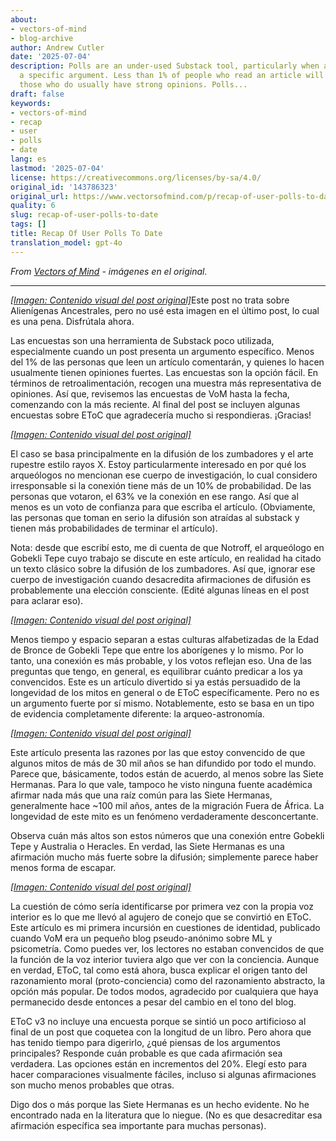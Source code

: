 ```yaml
---
about:
- vectors-of-mind
- blog-archive
author: Andrew Cutler
date: '2025-07-04'
description: Polls are an under-used Substack tool, particularly when a post makes
  a specific argument. Less than 1% of people who read an article will comment, and
  those who do usually have strong opinions. Polls...
draft: false
keywords:
- vectors-of-mind
- recap
- user
- polls
- date
lang: es
lastmod: '2025-07-04'
license: https://creativecommons.org/licenses/by-sa/4.0/
original_id: '143786323'
original_url: https://www.vectorsofmind.com/p/recap-of-user-polls-to-date
quality: 6
slug: recap-of-user-polls-to-date
tags: []
title: Recap Of User Polls To Date
translation_model: gpt-4o
---
```


*From [Vectors of Mind](https://www.vectorsofmind.com/p/recap-of-user-polls-to-date) - imágenes en el original.*

---

[*[Imagen: Contenido visual del post original]*](https://substackcdn.com/image/fetch/$s_!HulP!,f_auto,q_auto:good,fl_progressive:steep/https%3A%2F%2Fsubstack-post-media.s3.amazonaws.com%2Fpublic%2Fimages%2Fb831cc4f-276f-4863-8943-c05a95e2a34b_2464x1856.png)Este post no trata sobre Alienígenas Ancestrales, pero no usé esta imagen en el último post, lo cual es una pena. Disfrútala ahora.

Las encuestas son una herramienta de Substack poco utilizada, especialmente cuando un post presenta un argumento específico. Menos del 1% de las personas que leen un artículo comentarán, y quienes lo hacen usualmente tienen opiniones fuertes. Las encuestas son la opción fácil. En términos de retroalimentación, recogen una muestra más representativa de opiniones. Así que, revisemos las encuestas de VoM hasta la fecha, comenzando con la más reciente. Al final del post se incluyen algunas encuestas sobre EToC que agradecería mucho si respondieras. ¡Gracias!

[*[Imagen: Contenido visual del post original]*](https://substackcdn.com/image/fetch/$s_!sZZ1!,f_auto,q_auto:good,fl_progressive:steep/https%3A%2F%2Fsubstack-post-media.s3.amazonaws.com%2Fpublic%2Fimages%2F4043d932-e44d-42a6-9a1b-fe668baa2799_612x407.png)

El caso se basa principalmente en la difusión de los zumbadores y el arte rupestre estilo rayos X. Estoy particularmente interesado en por qué los arqueólogos no mencionan ese cuerpo de investigación, lo cual considero irresponsable si la conexión tiene más de un 10% de probabilidad. De las personas que votaron, el 63% ve la conexión en ese rango. Así que al menos es un voto de confianza para que escriba el artículo. (Obviamente, las personas que toman en serio la difusión son atraídas al substack y tienen más probabilidades de terminar el artículo).

Nota: desde que escribí esto, me di cuenta de que Notroff, el arqueólogo en Gobekli Tepe cuyo trabajo se discute en este artículo, en realidad ha citado un texto clásico sobre la difusión de los zumbadores. Así que, ignorar ese cuerpo de investigación cuando desacredita afirmaciones de difusión es probablemente una elección consciente. (Edité algunas líneas en el post para aclarar eso).

[*[Imagen: Contenido visual del post original]*](https://substackcdn.com/image/fetch/$s_!9UcM!,f_auto,q_auto:good,fl_progressive:steep/https%3A%2F%2Fsubstack-post-media.s3.amazonaws.com%2Fpublic%2Fimages%2Fd5834ce3-004d-4f44-b6d0-0744539a9f91_607x449.png)

Menos tiempo y espacio separan a estas culturas alfabetizadas de la Edad de Bronce de Gobekli Tepe que entre los aborígenes y lo mismo. Por lo tanto, una conexión es más probable, y los votos reflejan eso. Una de las preguntas que tengo, en general, es equilibrar cuánto predicar a los ya convencidos. Este es un artículo divertido si ya estás persuadido de la longevidad de los mitos en general o de EToC específicamente. Pero no es un argumento fuerte por sí mismo. Notablemente, esto se basa en un tipo de evidencia completamente diferente: la arqueo-astronomía.

[*[Imagen: Contenido visual del post original]*](https://substackcdn.com/image/fetch/$s_!4zQb!,f_auto,q_auto:good,fl_progressive:steep/https%3A%2F%2Fsubstack-post-media.s3.amazonaws.com%2Fpublic%2Fimages%2F237edba7-5f3d-46f3-8dd5-a74c7c6143be_610x430.png)

Este artículo presenta las razones por las que estoy convencido de que algunos mitos de más de 30 mil años se han difundido por todo el mundo. Parece que, básicamente, todos están de acuerdo, al menos sobre las Siete Hermanas. Para lo que vale, tampoco he visto ninguna fuente académica afirmar nada más que una raíz común para las Siete Hermanas, generalmente hace ~100 mil años, antes de la migración Fuera de África. La longevidad de este mito es un fenómeno verdaderamente desconcertante.

Observa cuán más altos son estos números que una conexión entre Gobekli Tepe y Australia o Heracles. En verdad, las Siete Hermanas es una afirmación mucho más fuerte sobre la difusión; simplemente parece haber menos forma de escapar.

[*[Imagen: Contenido visual del post original]*](https://substackcdn.com/image/fetch/$s_!JfIG!,f_auto,q_auto:good,fl_progressive:steep/https%3A%2F%2Fsubstack-post-media.s3.amazonaws.com%2Fpublic%2Fimages%2F79b85c18-dc4d-4ac5-a8a5-cc387cfb4d90_609x780.png)

La cuestión de cómo sería identificarse por primera vez con la propia voz interior es lo que me llevó al agujero de conejo que se convirtió en EToC. Este artículo es mi primera incursión en cuestiones de identidad, publicado cuando VoM era un pequeño blog pseudo-anónimo sobre ML y psicometría. Como puedes ver, los lectores no estaban convencidos de que la función de la voz interior tuviera algo que ver con la conciencia. Aunque en verdad, EToC, tal como está ahora, busca explicar el origen tanto del razonamiento moral (proto-conciencia) como del razonamiento abstracto, la opción más popular. De todos modos, agradecido por cualquiera que haya permanecido desde entonces a pesar del cambio en el tono del blog.

EToC v3 no incluye una encuesta porque se sintió un poco artificioso al final de un post que coquetea con la longitud de un libro. Pero ahora que has tenido tiempo para digerirlo, ¿qué piensas de los argumentos principales? Responde cuán probable es que cada afirmación sea verdadera. Las opciones están en incrementos del 20%. Elegí esto para hacer comparaciones visualmente fáciles, incluso si algunas afirmaciones son mucho menos probables que otras.

Digo dos o más porque las Siete Hermanas es un hecho evidente. No he encontrado nada en la literatura que lo niegue. (No es que desacreditar esa afirmación específica sea importante para muchas personas).